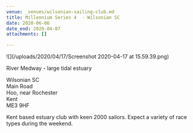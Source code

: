 ```yaml
---
venue: _venues/wilsonian-sailing-club.md
title: Millennium Series 4  - Wilsonian SC
date: 2020-06-06
date_end: 2020-04-07
attachments: []

---
```

![](/uploads/2020/04/17/Screenshot 2020-04-17 at 15.59.39.png)

River Medway - large tidal estuary

Wilsonian SC  
Main Road  
Hoo, near Rochester  
Kent  
ME3 9HF

Kent based estuary club with keen 2000 sailors. Expect a variety of race types during the weekend.